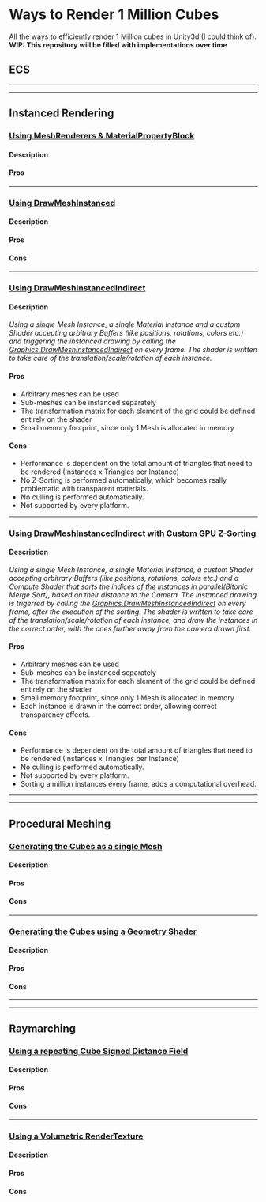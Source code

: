 # Ways to Render 1 Million Cubes
All the ways to efficiently render 1 Million cubes in Unity3d (I could think of).
**WIP: This repository will be filled with implementations over time**

## ECS 


---
---
## Instanced Rendering

### [Using MeshRenderers & MaterialPropertyBlock]()
#### Description
#### Pros

---

### [Using DrawMeshInstanced]()
#### Description
#### Pros
#### Cons

---

### [Using DrawMeshInstancedIndirect]()
#### Description
_Using a single Mesh Instance, a single Material Instance and a custom Shader accepting arbitrary Buffers (like positions, rotations, colors etc.) and triggering the instanced drawing by calling the [Graphics.DrawMeshInstancedIndirect](https://docs.unity3d.com/ScriptReference/Graphics.DrawMeshInstancedIndirect.html) on every frame.
The shader is written to take care of the translation/scale/rotation of each instance._
#### Pros
* Arbitrary meshes can be used
* Sub-meshes can be instanced separately
* The transformation matrix for each element of the grid could be defined entirely on the shader
* Small memory footprint, since only 1 Mesh is allocated in memory
#### Cons
* Performance is dependent on the total amount of triangles that need to be rendered (Instances x Triangles per Instance)
* No Z-Sorting is performed automatically, which becomes really problematic with transparent materials.
* No culling is performed automatically.
* Not supported by every platform.

---

### [Using DrawMeshInstancedIndirect with Custom GPU Z-Sorting]()
#### Description
_Using a single Mesh Instance, a single Material Instance, a custom Shader accepting arbitrary Buffers (like positions, rotations, colors etc.) and a Compute Shader that sorts the indices of the instances in parallel(Bitonic Merge Sort), based on their distance to the Camera. The instanced drawing is trigerred by calling the [Graphics.DrawMeshInstancedIndirect](https://docs.unity3d.com/ScriptReference/Graphics.DrawMeshInstancedIndirect.html) on every frame, after the execution of the sorting.
The shader is written to take care of the translation/scale/rotation of each instance, and draw the instances in the correct order, with the ones further away from the camera drawn first._
#### Pros
* Arbitrary meshes can be used
* Sub-meshes can be instanced separately
* The transformation matrix for each element of the grid could be defined entirely on the shader
* Small memory footprint, since only 1 Mesh is allocated in memory
* Each instance is drawn in the correct order, allowing correct transparency effects.
#### Cons
* Performance is dependent on the total amount of triangles that need to be rendered (Instances x Triangles per Instance)
* No culling is performed automatically.
* Not supported by every platform.
* Sorting a million instances every frame, adds a computational overhead.

---
---

## Procedural Meshing

### [Generating the Cubes as a single Mesh]()
#### Description
#### Pros
#### Cons

---

### [Generating the Cubes using a Geometry Shader]()
#### Description
#### Pros
#### Cons

---
---

## Raymarching

### [Using a repeating Cube Signed Distance Field]()
#### Description
#### Pros
#### Cons

---

### [Using a Volumetric RenderTexture]()
#### Description
#### Pros
#### Cons


